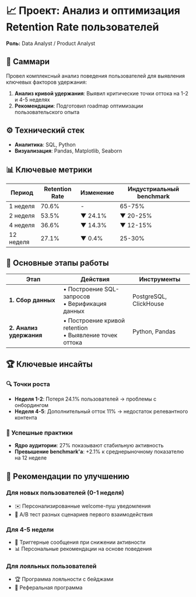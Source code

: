 # 📈 Проект: Анализ и оптимизация Retention Rate пользователей

**Роль:** Data Analyst / Product Analyst

## 📌 Саммари

Провел комплексный анализ поведения пользователей для выявления ключевых факторов удержания:

1. **Анализ кривой удержания**: Выявил критические точки оттока на 1-2 и 4-5 неделях
2. **Рекомендации**: Подготовил roadmap оптимизации пользовательского опыта

## ⚙️ Технический стек

- **Аналитика**: SQL, Python
- **Визуализация**: Pandas, Matplotlib, Seaborn

## 📊 Ключевые метрики

| Период    | Retention Rate | Изменение | Индустриальный benchmark |
| --------- | -------------- | --------- | ------------------------ |
| 1 неделя  | 70.6%          | -         | 65-75%                   |
| 2 неделя  | 53.5%          | ▼ 24.1%   | ▼ 20-25%                 |
| 4 неделя  | 36.6%          | ▼ 14.3%   | ▼ 12-15%                 |
| 12 неделя | 27.1%          | ▼ 0.4%    | 25-30%                   |

## 🎯 Основные этапы работы

| Этап                    | Действия                                                  | Инструменты            |
| ----------------------- | --------------------------------------------------------- | ---------------------- |
| **1. Сбор данных**      | • Построение SQL-запросов<br>• Верификация данных         | PostgreSQL, ClickHouse |
| **2. Анализ удержания** | • Построение кривой retention<br>• Выявление точек оттока | Python, Pandas         |

## 🏆 Ключевые инсайты

### 🔍 Точки роста

- **Неделя 1-2**: Потеря 24.1% пользователей → проблемы с онбордингом
- **Неделя 4-5**: Дополнительный отток 11% → недостаток релевантного контента

### 🌟 Успешные практики

- **Ядро аудитории**: 27% показывают стабильную активность
- **Превышение benchmark'а**: +2.1% к среднерыночному показателю на 12 неделе

## 🚀 Рекомендации по улучшению

### Для новых пользователей (0-1 неделя)

- ✉️ Персонализированные welcome-пуш уведомления
- 🧪 A/B тест разных сценариев первого взаимодействия

### Для 4-5 недели

- 🔔 Триггерные сообщения при снижении активности
- 📊 Персональные рекомендации на основе поведения

### Для лояльных пользователей

- 🏆 Программа лояльности с бейджами
- 📢 Реферальная программа
